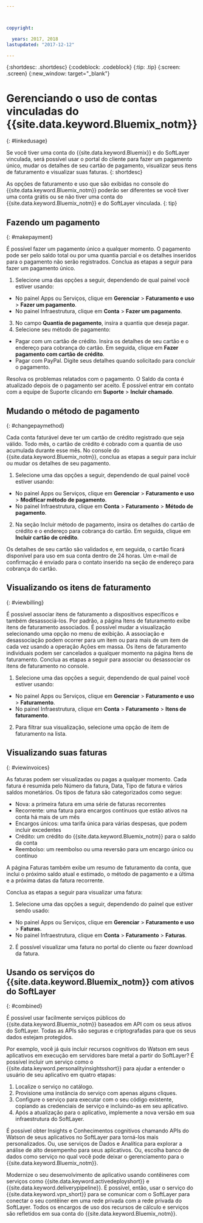 ```yaml
---



copyright:

  years: 2017, 2018
lastupdated: "2017-12-12"

---
```


{:shortdesc: .shortdesc}
{:codeblock: .codeblock}
{:tip: .tip}
{:screen: .screen}
{:new_window: target="_blank"}

# Gerenciando o uso de contas vinculadas do {{site.data.keyword.Bluemix_notm}}
{: #linkedusage}

Se você tiver uma conta do {{site.data.keyword.Bluemix}} e do SoftLayer vinculada, será possível usar o portal do cliente para fazer um pagamento único, mudar os detalhes de seu cartão de pagamento, visualizar seus itens de faturamento e visualizar suas faturas.
{: shortdesc}

As opções de faturamento e uso que são exibidas no console do {{site.data.keyword.Bluemix_notm}} poderão ser diferentes se você tiver uma conta grátis ou se não tiver uma conta do {{site.data.keyword.Bluemix_notm}} e do SoftLayer vinculada.
{: tip}

## Fazendo um pagamento
{: #makepayment}

É possível fazer um pagamento único a qualquer momento. O pagamento pode ser pelo saldo total ou por uma quantia parcial e os detalhes inseridos para o pagamento não serão registrados. Conclua as etapas a seguir para fazer um pagamento único.

1. Selecione uma das opções a seguir, dependendo de qual painel você estiver usando:   
 * No painel Apps ou Serviços, clique em **Gerenciar** > **Faturamento e uso** > **Fazer um pagamento**.  
 * No painel Infraestrutura, clique em **Conta** > **Fazer um pagamento**.
3. No campo **Quantia de pagamento**, insira a quantia que deseja pagar.
4. Selecione seu método de pagamento:
 * Pagar com um cartão de crédito. Insira os detalhes de seu cartão e o endereço para cobrança do cartão. Em seguida, clique em **Fazer pagamento com cartão de crédito**.
 * Pagar com PayPal. Digite seus detalhes quando solicitado para concluir o pagamento.

Resolva os problemas relatados com o pagamento. O Saldo da conta é atualizado depois de o pagamento ser aceito. É possível entrar em contato com a equipe de Suporte clicando em **Suporte** > **Incluir chamado**.

## Mudando o método de pagamento
{: #changepaymethod}

Cada conta faturável deve ter um cartão de crédito registrado que seja válido. Todo mês, o cartão de crédito é cobrado com a quantia de uso acumulada durante esse mês. No console do {{site.data.keyword.Bluemix_notm}}, conclua as etapas a seguir para incluir ou mudar os detalhes de seu pagamento.

1. Selecione uma das opções a seguir, dependendo de qual painel você estiver usando:  
 * No painel Apps ou Serviços, clique em **Gerenciar** > **Faturamento e uso** > **Modificar método de pagamento**.  
 * No painel Infraestrutura, clique em **Conta** > **Faturamento** > **Método de pagamento**.
2. Na seção Incluir método de pagamento, insira os detalhes do cartão de crédito e o endereço para cobrança do cartão. Em seguida, clique em **Incluir cartão de crédito**.

Os detalhes de seu cartão são validados e, em seguida, o cartão ficará disponível para uso em sua conta dentro de 24 horas. Um e-mail de confirmação é
enviado para o contato inserido na seção de endereço para cobrança do cartão.

## Visualizando os itens de faturamento
{: #viewbilling}

É possível associar itens de faturamento a dispositivos específicos e também desassociá-los. Por padrão, a
página Itens de faturamento exibe itens de faturamento associados. É possível mudar a visualização selecionando uma opção no
menu de exibição. A associação e desassociação podem ocorrer para um item ou para mais de um item de cada vez usando a operação Ações em massa. Os itens de faturamento individuais podem ser cancelados a qualquer momento na página Itens de faturamento. Conclua as etapas a seguir para associar ou desassociar os itens de faturamento no console.

1. Selecione uma das opções a seguir, dependendo de qual painel você estiver usando:   
 * No painel Apps ou Serviços, clique em **Gerenciar** > **Faturamento e uso** > **Faturamento**.  
 * No painel Infraestrutura, clique em **Conta** > **Faturamento** > **Itens de faturamento**.
2. Para filtrar sua visualização, selecione uma opção de item de faturamento na lista.

## Visualizando suas faturas
{: #viewinvoices}

As faturas podem ser visualizadas ou pagas a qualquer momento. Cada fatura é resumida pelo Número da fatura, Data, Tipo de fatura e vários
saldos monetários. Os tipos de fatura são categorizados como segue:

 *  Nova: a primeira fatura em uma série de faturas recorrentes
 *  Recorrente: uma fatura para encargos contínuos que estão ativos na conta há mais de um mês
 *  Encargos únicos: uma tarifa única para várias despesas, que podem incluir excedentes
 *  Crédito: um crédito do {{site.data.keyword.Bluemix_notm}} para o saldo da conta
 *  Reembolso: um reembolso ou uma reversão para um encargo único ou contínuo

A página Faturas também exibe um resumo de faturamento da conta, que inclui o próximo saldo atual e estimado,
o método de pagamento e a última e a próxima datas da fatura recorrente.

Conclua as etapas a seguir para visualizar uma fatura:

1. Selecione uma das opções a seguir, dependendo do painel que estiver sendo usado:  
 * No painel Apps ou Serviços, clique em **Gerenciar** > **Faturamento e uso** > **Faturas**.  
 * No painel Infraestrutura, clique em **Conta** > **Faturamento** > **Faturas**.
2. É possível visualizar uma fatura no portal do cliente ou fazer download da fatura.

## Usando os serviços do {{site.data.keyword.Bluemix_notm}} com ativos do SoftLayer
{: #combined}

É possível usar facilmente serviços públicos do {{site.data.keyword.Bluemix_notm}} baseados em API com os seus ativos do SoftLayer. Todas as APIs são seguras e criptografadas para que os seus
dados estejam protegidos.

Por exemplo, você já quis incluir recursos cognitivos do Watson em seus aplicativos em execução em servidores bare metal a partir do SoftLayer? É possível incluir um serviço como o {{site.data.keyword.personalityinsightsshort}} para ajudar a entender o usuário de seu aplicativo em quatro etapas:

1. Localize o serviço no catálogo.
2. Provisione uma instância do serviço com apenas alguns cliques.
3. Configure o serviço para executar com o seu código existente, copiando as credenciais de serviço e incluindo-as em seu aplicativo.
4. Após a atualização para o aplicativo, implemente a nova versão em sua infraestrutura do SoftLayer.

É possível obter Insights e Conhecimentos cognitivos chamando APIs do Watson de seus aplicativos no SoftLayer para torná-los mais personalizados. Ou, use serviços de Dados e Analítica para explorar a análise de alto desempenho para seus aplicativos. Ou,
escolha banco de dados como serviço no qual você pode deixar o
gerenciamento para o
{{site.data.keyword.Bluemix_notm}}.

Modernize o seu desenvolvimento de aplicativo usando contêineres com serviços como {{site.data.keyword.activedeployshort}} e
{{site.data.keyword.deliverypipeline}}. É possível, então, usar o serviço do {{site.data.keyword.vpn_short}} para se comunicar com o SoftLayer
para conectar o seu contêiner em uma rede privada com a rede privada do SoftLayer. Todos os encargos de uso dos recursos de cálculo e serviços são refletidos em sua conta do {{site.data.keyword.Bluemix_notm}}.
